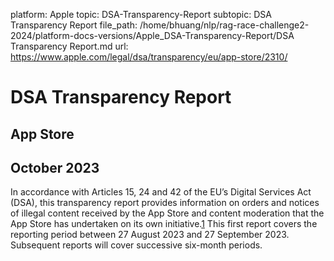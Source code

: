 platform: Apple
topic: DSA-Transparency-Report
subtopic: DSA Transparency Report
file_path: /home/bhuang/nlp/rag-race-challenge2-2024/platform-docs-versions/Apple_DSA-Transparency-Report/DSA Transparency Report.md
url: https://www.apple.com/legal/dsa/transparency/eu/app-store/2310/

# DSA Transparency Report

## App Store

## October 2023

In accordance with Articles 15, 24 and 42 of the EU’s Digital Services Act (DSA), this transparency report provides information on orders and notices of illegal content received by the App Store and content moderation that the App Store has undertaken on its own initiative.[1](#one) This first report covers the reporting period between 27 August 2023 and 27 September 2023. Subsequent reports will cover successive six-month periods.